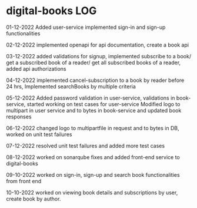 # digital-books LOG

01-12-2022
Added user-service
  implemented sign-in and sign-up functionalities
 
02-12-2022
implemented openapi for api documentation, create a book api

03-12-2022
added validations for signup, implemented subscribe to a book/ get a subscribed book of a reader/ get all subscribed books of a reader, added api authorizations

04-12-2022
implemented cancel-subscription to a book by reader before 24 hrs, Implemented searchBooks by multiple criteria

05-12-2022
Added password validation in user-service, validations in book-service, started working on test cases for user-service
Modified logo to multipart in user service and to bytes in book-service and updated book responses

06-12-2022
changed logo to multipartfile in request and to bytes in DB, worked on unit test failures

07-12-2022
resolved unit test failures and added more test cases

08-12-2022
worked on sonarqube fixes and added front-end service to digital-books

09-10-2022
worked on sign-in, sign-up and search book functionalities from front end

10-10-2022
worked on viewing book details and subscriptions by user, create book by author.

